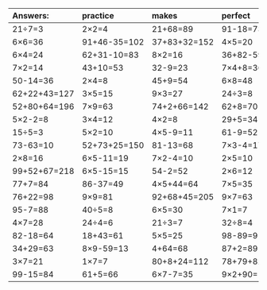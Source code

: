 | Answers: | practice | makes | perfect | ! |
| :--- | :--- | :--- | :--- | :--- |
| 21÷7=3 | 2×2=4 | 21+68=89 | 91-18=73 | 27+47=74 | 
| 6×6=36 | 91+46-35=102 | 37+83+32=152 | 4×5=20 | 2×3=6 | 
| 6×4=24 | 62+31-10=83 | 8×2=16 | 36+82-59=59 | 6×5+81=111 | 
| 7×2=14 | 43+10=53 | 32-9=23 | 7×4+8=36 | 5×6-9=21 | 
| 50-14=36 | 2×4=8 | 45+9=54 | 6×8=48 | 54÷9=6 | 
| 62+22+43=127 | 3×5=15 | 9×3=27 | 24÷3=8 | 2×9=18 | 
| 52+80+64=196 | 7×9=63 | 74+2+66=142 | 62+8=70 | 3×2=6 | 
| 5×2-2=8 | 3×4=12 | 4×2=8 | 29+5=34 | 1×5=5 | 
| 15÷5=3 | 5×2=10 | 4×5-9=11 | 61-9=52 | 3×8+80=104 | 
| 73-63=10 | 52+73+25=150 | 81-13=68 | 7×3-4=17 | 65+8=73 | 
| 2×8=16 | 6×5-11=19 | 7×2-4=10 | 2×5=10 | 58+29=87 | 
| 99+52+67=218 | 6×5-15=15 | 54-2=52 | 2×6=12 | 5×7+77=112 | 
| 77+7=84 | 86-37=49 | 4×5+44=64 | 7×5=35 | 4×6=24 | 
| 76+22=98 | 9×9=81 | 92+68+45=205 | 9×7=63 | 12+72=84 | 
| 95-7=88 | 40÷5=8 | 6×5=30 | 7×1=7 | 77-65=12 | 
| 4×7=28 | 24÷4=6 | 21÷3=7 | 32÷8=4 | 4×3=12 | 
| 82-18=64 | 18+43=61 | 5×5=25 | 98-89=9 | 48+28+45=121 | 
| 34+29=63 | 8×9-59=13 | 4+64=68 | 87+2=89 | 41+19=60 | 
| 3×7=21 | 1×7=7 | 80+8+24=112 | 78+79+82=239 | 43+27=70 | 
| 99-15=84 | 61+5=66 | 6×7-7=35 | 9×2+90=108 | 2×2-4=0 | 
